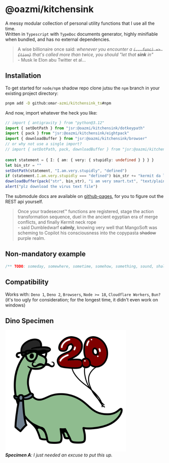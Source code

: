 # @oazmi/kitchensink

A messy modular collection of personal utility functions that I use all the time. <br>
Written in `Typescript` with `TypeDoc` documents generator, highly minifiable when bundled, and has no external dependencies.

> A wise billionaire once said: _whenever you encounter a ~~`(...func) => {tion}`~~ that's called more than twice, you should "let that **sink** in"_ <br>
> \- Musk le Elon abu Twitter et al...

## Installation

To get started for `node/npm` shadow repo clone jutsu the `npm` branch in your existing project directory:

```cmd
pnpm add -D github:omar-azmi/kitchensink_ts#npm
```

And now, import whatever the heck you like:

```ts
// import { antigravity } from "python@3.12"
import { setDotPath } from "jsr:@oazmi/kitchensink/dotkeypath"
import { pack } from "jsr:@oazmi/kitchensink/eightpack"
import { downloadBuffer } from "jsr:@oazmi/kitchensink/browser"
// or why not use a single import?
// import { setDotPath, pack, downloadBuffer } from "jsr:@oazmi/kitchensink"

const statement = { I: { am: { very: { stupidly: undefined } } } }
let bin_str = ""
setDotPath(statement, "I.am.very.stupidly", "defined")
if (statement.I.am.very.stupidly === "defined") bin_str += "kermit da leap of faith no jutsu"
downloadBuffer(pack("str", bin_str), "i am very smart.txt", "text/plain")
alert("plz download the virus text file")
```

The submodule docs are available on [github-pages](https://omar-azmi.github.io/kitchensink_ts/), for you to figure out the REST api yourself.

> Once your tradesecret&#x2122; functions are registered, stage the action transformation sequence, duel in the ancient egyptian era of merge conflicts, and finally Kermit neck rope <br>
> \- said Dumbledwarf **calmly**, knowing very well that MangoSoft was scheming to Copilot his consciousness into the copypasta ~~shadow~~ purple realm. <br>

## Non-mandatory example

```ts
/** TODO: someday, somewhere, sometime, somehow, something, sound, shall be around */
```

## Compatibility

Works with: `Deno 1`, `Deno 2`, `Browsers`, `Node >= 18`, `Cloudflare Workers`, `Bun?` (it's too ugly for consideration; for the longest time, it didn't even work on windows)

## Dino Specimen

<div style="max-width: min(100%, 384px);">

![deno2](./assets/deno2.svg)
_**Specimen A**: I just needed an excuse to put this up._

</div>
